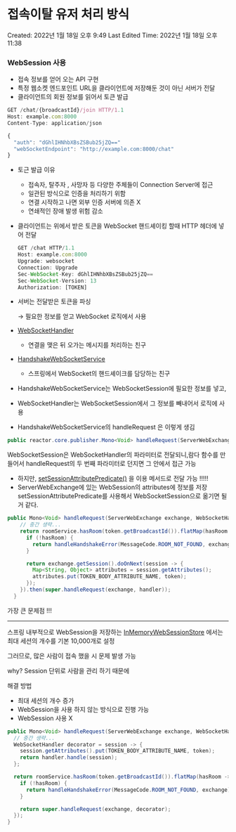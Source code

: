 # 접속이탈 유저 처리 방식

Created: 2022년 1월 18일 오후 9:49
Last Edited Time: 2022년 1월 18일 오후 11:38

### WebSession 사용

- 접속 정보를 얻어 오는 API 구현
- 특정 웹소켓 엔드포인트 URL을 클라이언트에 저장해둔 것이 아닌 서버가 전달
- 클라이언트의 회원 정보를 읽어서 토큰 발급

```jsx
GET /chat/{broadcastId}/join HTTP/1.1  
Host: example.com:8000  
Content-Type: application/json

{  
  "auth": "dGhlIHNhbXBsZSBub25jZQ=="  
  "webSocketEndpoint": "http://example.com:8000/chat"  
}
```

- 토근 발급 이유
    - 접속자, 탈주자 , 사망자 등 다양한 주체들이 Connection Server에 접근
    - 일관된 방식으로 인증을 처리하기 위함
    - 연결 시작하고 나면 외부 인증 서버에 의존 X
    - 연쇄적인 장애 발생 위험 감소
    
- 클라이언트는 위에서 받은 토큰을 WebSocket  핸드셰이킹 할때 HTTP 헤더에 넣어 전달
    
    ```jsx
    GET /chat HTTP/1.1
    Host: example.com:8000
    Upgrade: websocket
    Connection: Upgrade
    Sec-WebSocket-Key: dGhlIHNhbXBsZSBub25jZQ==
    Sec-WebSocket-Version: 13
    Authorization: [TOKEN]
    ```
    
- 서버는 전달받은 토큰을 파싱
    
    → 필요한 정보를 얻고 WebSocket 로직에서 사용
    
- [WebSocketHandler](https://docs.spring.io/spring-framework/docs/current/javadoc-api/org/springframework/web/reactive/socket/WebSocketHandler.html)
    - 연결을 맺은 뒤 오가는 메시지를 처리하는 친구
- [HandshakeWebSocketService](https://docs.spring.io/spring-framework/docs/current/javadoc-api/org/springframework/web/reactive/socket/server/support/HandshakeWebSocketService.html)
    - 스프링에서 WebSocket의 핸드셰이크를 담당하는 친구
- HandshakeWebSocketService는 WebSocketSession에 필요한 정보를 넣고,
- WebSocketHandler는 WebSocketSession에서 그 정보를 빼내어서 로직에 사용

- HandshakeWebSocketService의 handleRequest 은 이렇게 생김

```java
public reactor.core.publisher.Mono<Void> handleRequest(ServerWebExchange exchange,WebSocketHandler handler)
```

WebSocketSession은 WebSocketHandler의 파라미터로 전달되니,람다 함수를 만들어서 handleRequest의 두 번째 파라미터로 던지면 그 안에서 접근 가능

- 하지만, [setSessionAttributePredicate()](https://docs.spring.io/spring-framework/docs/current/javadoc-api/org/springframework/web/reactive/socket/server/support/HandshakeWebSocketService.html#setSessionAttributePredicate-java.util.function.Predicate-) 을 이용 메서드로 전달 가능 !!!!!
- ServerWebExchange에 있는 WebSession의 attributes에 정보를 저장 setSessionAttributePredicate를 사용해서 WebSocketSession으로 옮기면 될 거 같다.

```java
public Mono<Void> handleRequest(ServerWebExchange exchange, WebSocketHandler handler) {
    // 중간 생략...
    return roomService.hasRoom(token.getBroadcastId()).flatMap(hasRoom -> {
      if (!hasRoom) {
        return handleHandshakeError(MessageCode.ROOM_NOT_FOUND, exchange);
      }

      return exchange.getSession().doOnNext(session -> {
        Map<String, Object> attributes = session.getAttributes();
        attributes.put(TOKEN_BODY_ATTRIBUTE_NAME, token);
      });
    }).then(super.handleRequest(exchange, handler));
  }
```

가장 큰 문제점 !!!

---

스프링 내부적으로 WebSession을 저장하는 [InMemoryWebSessionStore](https://github.com/spring-projects/spring-framework/blob/v5.2.12.RELEASE/spring-web/src/main/java/org/springframework/web/server/session/InMemoryWebSessionStore.java#L51) 에서는 최대 세션의 개수를 기본 10,000개로 설정

그러므로, 많은 사람이 접속 했을 시 문제 발생 가능 

why?  Session 단위로 사람을 관리 하기 때문에

해결 방법 

- 최대 세션의 개수 증가
- WebSession을 사용 하지 않는 방식으로 진행 가능
- WebSession 사용 X

```java
public Mono<Void> handleRequest(ServerWebExchange exchange, WebSocketHandler handler) {
  // 중간 생략...
  WebSocketHandler decorator = session -> {
    session.getAttributes().put(TOKEN_BODY_ATTRIBUTE_NAME, token);
    return handler.handle(session);
  };

  return roomService.hasRoom(token.getBroadcastId()).flatMap(hasRoom -> {
    if (!hasRoom) {
      return handleHandshakeError(MessageCode.ROOM_NOT_FOUND, exchange);
    }

    return super.handleRequest(exchange, decorator);
  });
}
```